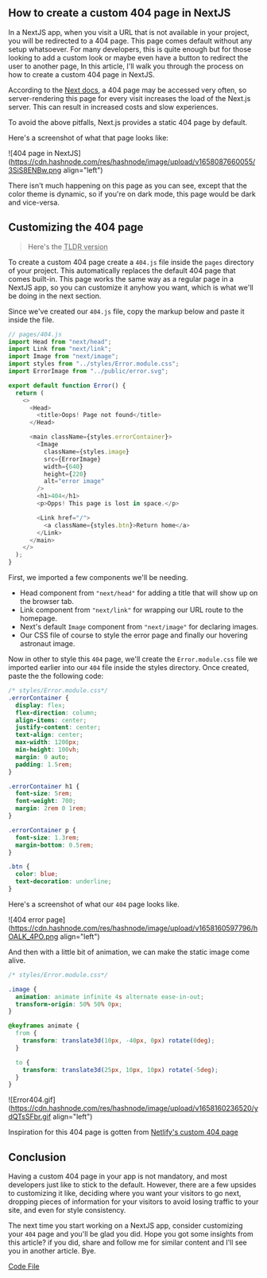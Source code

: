 ## How to create a custom 404 page in NextJS

In a NextJS app, when you visit a URL that is not available in your project, you will be redirected to a 404 page. This page comes default without any setup whatsoever. For many developers, this is quite enough but for those looking to add a custom look or maybe even have a button to redirect the user to another page, In this article, I'll walk you through the process on how to create a custom 404 page in NextJS.

According to the [Next docs](https://nextjs.org/docs/advanced-features/custom-error-page#404-page), a 404 page may be accessed very often, so server-rendering this page for every visit increases the load of the Next.js server. This can result in increased costs and slow experiences.

To avoid the above pitfalls, Next.js provides a static 404 page by default.

Here's a screenshot of what that page looks like:

![404 page in NextJS](https://cdn.hashnode.com/res/hashnode/image/upload/v1658087660055/3SiS8ENBw.png align="left")

There isn't much happening on this page as you can see, except that the color theme is dynamic, so if you're on dark mode, this page would be dark and vice-versa.

## Customizing the 404 page

> Here's the <abbr title="Too long didn't read">TLDR<abbr> version

To create a custom 404 page create a `404.js` file inside the `pages` directory of your project. This automatically replaces the default 404 page that comes built-in. This page works the same way as a regular page in a NextJS app, so you can customize it anyhow you want, which is what we'll be doing in the next section. 

Since we've created our `404.js` file, copy the markup below and paste it inside the file. 

```js
// pages/404.js
import Head from "next/head";
import Link from "next/link";
import Image from "next/image";
import styles from "../styles/Error.module.css";
import ErrorImage from "../public/error.svg";

export default function Error() {
  return (
    <>
      <Head>
        <title>Oops! Page not found</title>
      </Head>

      <main className={styles.errorContainer}>
        <Image
          className={styles.image}
          src={ErrorImage}
          width={640}
          height={220}
          alt="error image"
        />
        <h1>404</h1>
        <p>Opps! This page is lost in space.</p>

        <Link href="/">
          <a className={styles.btn}>Return home</a>
        </Link>
      </main>
    </>
  );
}
```

First, we imported a few components we'll be needing.

- Head component from `"next/head"` for adding a title that will show up on the browser tab. 
- Link component from `"next/link"` for wrapping our URL route to the homepage.
- Next's default `Image` component from `"next/image"` for declaring images.
- Our CSS file of course to style the error page and finally our hovering astronaut image. 

Now in other to style this `404` page, we'll create the `Error.module.css` file we imported earlier into our `404` file inside the styles directory. Once created, paste the the following code:

```css
/* styles/Error.module.css*/
.errorContainer {
  display: flex;
  flex-direction: column;
  align-items: center;
  justify-content: center;
  text-align: center;
  max-width: 1200px;
  min-height: 100vh;
  margin: 0 auto;
  padding: 1.5rem;
}

.errorContainer h1 {
  font-size: 5rem;
  font-weight: 700;
  margin: 2rem 0 1rem;
}

.errorContainer p {
  font-size: 1.3rem;
  margin-bottom: 0.5rem;
}

.btn {
  color: blue;
  text-decoration: underline;
}
```

Here's a screenshot of what our `404` page looks like.

![404 error page](https://cdn.hashnode.com/res/hashnode/image/upload/v1658160597796/hOALK_4PO.png align="left")

And then with a little bit of animation, we can make the static image come alive.

```css
/* styles/Error.module.css*/

.image {
  animation: animate infinite 4s alternate ease-in-out;
  transform-origin: 50% 50% 0px;
}

@keyframes animate {
  from {
    transform: translate3d(10px, -40px, 0px) rotate(0deg);
  }

  to {
    transform: translate3d(25px, 10px, 10px) rotate(-5deg);
  }
}
```

![Error404.gif](https://cdn.hashnode.com/res/hashnode/image/upload/v1658160236520/ydQTsSFbr.gif align="left")

Inspiration for this 404 page is gotten from [Netlify's custom 404 page](https://explorers.netlify.com/youareverygoodlooking?utm_source=blog&utm_medium=404-cs&utm_campaign=devex)

## Conclusion

Having a custom 404 page in your app is not mandatory, and most developers just like to stick to the default. However, there are a few upsides to customizing it like, deciding where you want your visitors to go next, dropping pieces of information for your visitors to avoid losing traffic to your site, and even for style consistency. 

The next time you start working on a NextJS app, consider customizing your `404` page and you'll be glad you did. Hope you got some insights from this article? if you did, share and follow me for similar content and I'll see you in another article. Bye. <br>

[Code File](https://github.com/Evavic44/nextjs-custom-404)